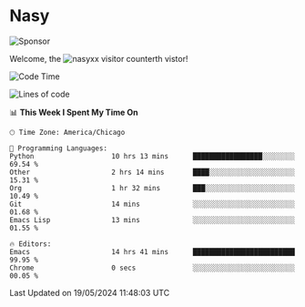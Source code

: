 # Nasy

<!--
<p align="center">
<img height="200" src="https://github-readme-stats.vercel.app/api?username=nasyxx&count_private=true&show_icons=true&theme=dracula&include_all_commits=true"/>
<img height="200" src="https://github-readme-stats.vercel.app/api/top-langs/?username=nasyxx&theme=dracula&hide=html,jupyter+notebook&count_private=true&show_icons=true"/>
</p>

  
----------------
-->

![Sponsor](https://img.shields.io/static/v1.svg?label=Sponsor&message=%E2%9D%A4&logo=GitHub&style=flat&color=pink)
 
Welcome, the ![nasyxx visitor counter](https://count.getloli.com/get/@nasyxx?theme=rule34)th vistor!
 
<!--START_SECTION:waka-->
![Code Time](http://img.shields.io/badge/Code%20Time-4%2C457%20hrs%2016%20mins-blue)

![Lines of code](https://img.shields.io/badge/From%20Hello%20World%20I%27ve%20Written-6.3%20million%20lines%20of%20code-blue)

📊 **This Week I Spent My Time On** 

```text
🕑︎ Time Zone: America/Chicago

💬 Programming Languages: 
Python                   10 hrs 13 mins      █████████████████░░░░░░░░   69.54 % 
Other                    2 hrs 14 mins       ████░░░░░░░░░░░░░░░░░░░░░   15.31 % 
Org                      1 hr 32 mins        ███░░░░░░░░░░░░░░░░░░░░░░   10.49 % 
Git                      14 mins             ░░░░░░░░░░░░░░░░░░░░░░░░░   01.68 % 
Emacs Lisp               13 mins             ░░░░░░░░░░░░░░░░░░░░░░░░░   01.55 % 

🔥 Editors: 
Emacs                    14 hrs 41 mins      █████████████████████████   99.95 % 
Chrome                   0 secs              ░░░░░░░░░░░░░░░░░░░░░░░░░   00.05 % 
```


 Last Updated on 19/05/2024 11:48:03 UTC
<!--END_SECTION:waka-->

<!-- ![visitors](https://visitor-badge.laobi.icu/badge?page_id=nasyxx.nasyxx) -->

